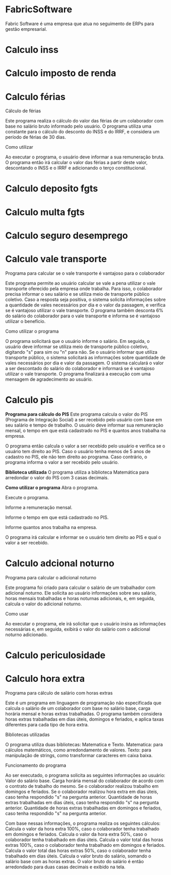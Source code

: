# FabricSoftware
Fabric Software é uma empresa que atua no seguimento de ERPs para gestão empresarial.




# Calculo inss




# Calculo imposto de renda




# Calculo férias

Cálculo de férias

Este programa realiza o cálculo do valor das férias de um colaborador com base no salário bruto informado pelo usuário. O programa utiliza uma constante para o cálculo do desconto do INSS e do IRRF, e considera um período de férias de 30 dias.

Como utilizar

Ao executar o programa, o usuário deve informar a sua remuneração bruta. O programa então irá calcular o valor das férias a partir deste valor, descontando o INSS e o IRRF e adicionando o terço constitucional.


# Calculo deposito fgts




# Calculo multa fgts




# Calculo seguro desemprego




# Calculo vale transporte

Programa para calcular se o vale transporte é vantajoso para o colaborador

Este programa permite ao usuário calcular se vale a pena utilizar o vale transporte oferecido pela empresa onde trabalha. Para isso, o colaborador precisa informar o seu salário e se utiliza meio de transporte público coletivo. Caso a resposta seja positiva, o sistema solicita informações sobre a quantidade de vales necessários por dia e o valor da passagem, e verifica se é vantajoso utilizar o vale transporte.
O programa também desconta 6% do salário do colaborador para o vale transporte e informa se é vantajoso utilizar o benefício.

Como utilizar o programa

O programa solicitará que o usuário informe o salário.
Em seguida, o usuário deve informar se utiliza meio de transporte público coletivo, digitando "s" para sim ou "n" para não.
Se o usuário informar que utiliza transporte público, o sistema solicitará as informações sobre quantidade de vales necessários por dia e valor da passagem.
O sistema calculará o valor a ser descontado do salário do colaborador e informará se é vantajoso utilizar o vale transporte.
O programa finalizará a execução com uma mensagem de agradecimento ao usuário.



# Calculo pis

**Programa para cálculo do PIS**
Este programa calcula o valor do PIS (Programa de Integração Social) a ser recebido pelo usuário com base em seu salário e tempo de trabalho. O usuário deve informar sua remuneração mensal, o tempo em que está cadastrado no PIS e quantos anos trabalha na empresa.

O programa então calcula o valor a ser recebido pelo usuário e verifica se o usuário tem direito ao PIS. Caso o usuário tenha menos de 5 anos de cadastro no PIS, ele não tem direito ao programa. Caso contrário, o programa informa o valor a ser recebido pelo usuário.

**Biblioteca utilizada**
O programa utiliza a biblioteca Matemática para arredondar o valor do PIS com 3 casas decimais.

**Como utilizar o programa**
Abra o programa.

Execute o programa.

Informe a remuneração mensal.

Informe o tempo em que está cadastrado no PIS.

Informe quantos anos trabalha na empresa.

O programa irá calcular e informar se o usuário tem direito ao PIS e qual o valor a ser recebido.

# Calculo adcional noturno

Programa para calcular o adicional noturno

Este programa foi criado para calcular o salário de um trabalhador com adicional noturno. Ele solicita ao usuário informações sobre seu salário, horas mensais trabalhadas e horas noturnas adicionais, e, em seguida, calcula o valor do adicional noturno.

Como usar

Ao executar o programa, ele irá solicitar que o usuário insira as informações necessárias e, em seguida, exibirá o valor do salário com o adicional noturno adicionado.

# Calculo periculosidade




# Calculo hora extra
Programa para cálculo de salário com horas extras

Este é um programa em linguagem de programação não especificada que calcula o salário de um colaborador com base no salário base, carga horária mensal e horas extras trabalhadas. O programa também considera horas extras trabalhadas em dias úteis, domingos e feriados, e aplica taxas diferentes para cada tipo de hora extra.

Bibliotecas utilizadas

O programa utiliza duas bibliotecas: Matematica e Texto.
Matematica: para cálculos matemáticos, como arredondamento de valores.
Texto: para manipulação de strings, como transformar caracteres em caixa baixa.

Funcionamento do programa

Ao ser executado, o programa solicita as seguintes informações ao usuário:
Valor do salário base.
Carga horária mensal do colaborador de acordo com o contrato de trabalho do mesmo.
Se o colaborador realizou trabalho em domingos e feriados.
Se o colaborador realizou hora extra em dias úteis, caso tenha respondido "s" na pergunta anterior.
Quantidade de horas extras trabalhadas em dias úteis, caso tenha respondido "s" na pergunta anterior.
Quantidade de horas extras trabalhadas em domingos e feriados, caso tenha respondido "s" na pergunta anterior.

Com base nessas informações, o programa realiza os seguintes cálculos:
Calcula o valor da hora extra 100%, caso o colaborador tenha trabalhado em domingos e feriados.
Calcula o valor da hora extra 50%, caso o colaborador tenha trabalhado em dias úteis.
Calcula o valor total das horas extras 100%, caso o colaborador tenha trabalhado em domingos e feriados.
Calcula o valor total das horas extras 50%, caso o colaborador tenha trabalhado em dias úteis.
Calcula o valor bruto do salário, somando o salário base com as horas extras.
O valor bruto do salário é então arredondado para duas casas decimais e exibido na tela.

